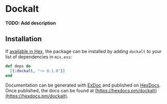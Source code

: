 # Dockalt

**TODO: Add description**

## Installation

If [available in Hex](https://hex.pm/docs/publish), the package can be installed
by adding `dockalt` to your list of dependencies in `mix.exs`:

```elixir
def deps do
  [{:dockalt, "~> 0.1.0"}]
end
```

Documentation can be generated with [ExDoc](https://github.com/elixir-lang/ex_doc)
and published on [HexDocs](https://hexdocs.pm). Once published, the docs can
be found at [https://hexdocs.pm/dockalt](https://hexdocs.pm/dockalt).

